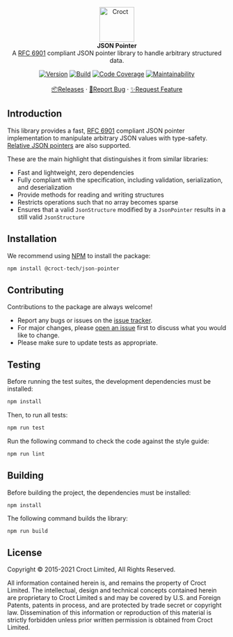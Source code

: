 <p align="center">
    <a href="https://croct.com">
        <img src="https://cdn.croct.io/brand/logo/repo-icon-green.svg" alt="Croct" height="80"/>
    </a>
    <br />
    <strong>JSON Pointer</strong>
    <br />
    A <a href="https://datatracker.ietf.org/doc/html/rfc6901">RFC 6901</a> compliant JSON pointer library to handle arbitrary structured data.
</p>
<p align="center">
    <a href="https://www.npmjs.com/package/@croct/json-pointer"><img alt="Version" src="https://img.shields.io/npm/v/@croct/json-pointer"/></a>
    <a href="https://github.com/croct-tech/json-pointer-js/actions/workflows/validate-branch.yaml"><img alt="Build" src="https://github.com/croct-tech/json-pointer-js/actions/workflows/validate-branch.yaml/badge.svg" /></a>
    <a href="https://qlty.sh/gh/croct-tech/projects/json-pointer-js"><img src="https://qlty.sh/badges/6bc1a76f-e1e9-446e-96be-def10ef5b973/coverage.svg" alt="Code Coverage" /></a>
<a href="https://qlty.sh/gh/croct-tech/projects/json-pointer-js"><img src="https://qlty.sh/badges/6bc1a76f-e1e9-446e-96be-def10ef5b973/maintainability.svg" alt="Maintainability" /></a>
<br />
    <br />
    <a href="https://github.com/croct-tech/json-pointer-js/releases">📦Releases</a>
    ·
    <a href="https://github.com/croct-tech/json-pointer-js/issues/new?labels=bug&template=bug-report.md">🐞Report Bug</a>
    ·
    <a href="https://github.com/croct-tech/json-pointer-js/issues/new?labels=enhancement&template=feature-request.md">✨Request Feature</a>
</p>

## Introduction

This library provides a fast, [RFC 6901](https://tools.ietf.org/html/rfc6901) compliant 
JSON pointer implementation to manipulate arbitrary JSON values with type-safety.
[Relative JSON pointers](https://datatracker.ietf.org/doc/html/draft-bhutton-relative-json-pointer-00) 
are also supported.

These are the main highlight that distinguishes it from similar libraries:

- Fast and lightweight, zero dependencies
- Fully compliant with the specification, including validation, serialization, and deserialization
- Provide methods for reading and writing structures
- Restricts operations such that no array becomes sparse
- Ensures that a valid `JsonStructure` modified by a `JsonPointer` results in a still valid `JsonStructure`

## Installation

We recommend using [NPM](https://www.npmjs.com) to install the package:

```sh
npm install @croct-tech/json-pointer
```

## Contributing

Contributions to the package are always welcome! 

- Report any bugs or issues on the [issue tracker](https://github.com/croct-tech/json-pointer-js/issues).
- For major changes, please [open an issue](https://github.com/croct-tech/json-pointer-js/issues) first to discuss what you would like to change.
- Please make sure to update tests as appropriate.

## Testing

Before running the test suites, the development dependencies must be installed:

```sh
npm install
```

Then, to run all tests:

```sh
npm run test
```

Run the following command to check the code against the style guide:

```sh
npm run lint
```

## Building

Before building the project, the dependencies must be installed:

```sh
npm install
```

The following command builds the library:

```
npm run build
```

## License

Copyright © 2015-2021 Croct Limited, All Rights Reserved.

All information contained herein is, and remains the property of Croct Limited. The intellectual, design and technical concepts contained herein are proprietary to Croct Limited s and may be covered by U.S. and Foreign Patents, patents in process, and are protected by trade secret or copyright law. Dissemination of this information or reproduction of this material is strictly forbidden unless prior written permission is obtained from Croct Limited.
